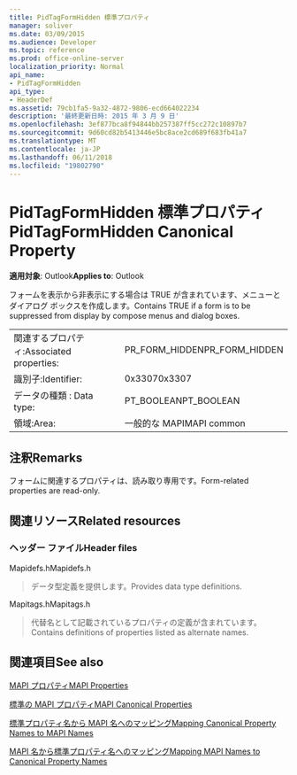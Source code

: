 ```yaml
---
title: PidTagFormHidden 標準プロパティ
manager: soliver
ms.date: 03/09/2015
ms.audience: Developer
ms.topic: reference
ms.prod: office-online-server
localization_priority: Normal
api_name:
- PidTagFormHidden
api_type:
- HeaderDef
ms.assetid: 79cb1fa5-9a32-4872-9806-ecd664022234
description: '最終更新日時: 2015 年 3 月 9 日'
ms.openlocfilehash: 3ef877bca8f94844bb257387ff5cc272c10897b7
ms.sourcegitcommit: 9d60cd82b5413446e5bc8ace2cd689f683fb41a7
ms.translationtype: MT
ms.contentlocale: ja-JP
ms.lasthandoff: 06/11/2018
ms.locfileid: "19802790"
---
```

# <a name="pidtagformhidden-canonical-property"></a><span data-ttu-id="846d7-103">PidTagFormHidden 標準プロパティ</span><span class="sxs-lookup"><span data-stu-id="846d7-103">PidTagFormHidden Canonical Property</span></span>

  
  
<span data-ttu-id="846d7-104">**適用対象**: Outlook</span><span class="sxs-lookup"><span data-stu-id="846d7-104">**Applies to**: Outlook</span></span> 
  
<span data-ttu-id="846d7-105">フォームを表示から非表示にする場合は TRUE が含まれています、メニューとダイアログ ボックスを作成します。</span><span class="sxs-lookup"><span data-stu-id="846d7-105">Contains TRUE if a form is to be suppressed from display by compose menus and dialog boxes.</span></span> 
  
|||
|:-----|:-----|
|<span data-ttu-id="846d7-106">関連するプロパティ:</span><span class="sxs-lookup"><span data-stu-id="846d7-106">Associated properties:</span></span>  <br/> |<span data-ttu-id="846d7-107">PR_FORM_HIDDEN</span><span class="sxs-lookup"><span data-stu-id="846d7-107">PR_FORM_HIDDEN</span></span>  <br/> |
|<span data-ttu-id="846d7-108">識別子:</span><span class="sxs-lookup"><span data-stu-id="846d7-108">Identifier:</span></span>  <br/> |<span data-ttu-id="846d7-109">0x3307</span><span class="sxs-lookup"><span data-stu-id="846d7-109">0x3307</span></span>  <br/> |
|<span data-ttu-id="846d7-110">データの種類 : </span><span class="sxs-lookup"><span data-stu-id="846d7-110">Data type:</span></span>  <br/> |<span data-ttu-id="846d7-111">PT_BOOLEAN</span><span class="sxs-lookup"><span data-stu-id="846d7-111">PT_BOOLEAN</span></span>  <br/> |
|<span data-ttu-id="846d7-112">領域:</span><span class="sxs-lookup"><span data-stu-id="846d7-112">Area:</span></span>  <br/> |<span data-ttu-id="846d7-113">一般的な MAPI</span><span class="sxs-lookup"><span data-stu-id="846d7-113">MAPI common</span></span>  <br/> |
   
## <a name="remarks"></a><span data-ttu-id="846d7-114">注釈</span><span class="sxs-lookup"><span data-stu-id="846d7-114">Remarks</span></span>

<span data-ttu-id="846d7-115">フォームに関連するプロパティは、読み取り専用です。</span><span class="sxs-lookup"><span data-stu-id="846d7-115">Form-related properties are read-only.</span></span> 
  
## <a name="related-resources"></a><span data-ttu-id="846d7-116">関連リソース</span><span class="sxs-lookup"><span data-stu-id="846d7-116">Related resources</span></span>

### <a name="header-files"></a><span data-ttu-id="846d7-117">ヘッダー ファイル</span><span class="sxs-lookup"><span data-stu-id="846d7-117">Header files</span></span>

<span data-ttu-id="846d7-118">Mapidefs.h</span><span class="sxs-lookup"><span data-stu-id="846d7-118">Mapidefs.h</span></span>
  
> <span data-ttu-id="846d7-119">データ型定義を提供します。</span><span class="sxs-lookup"><span data-stu-id="846d7-119">Provides data type definitions.</span></span>
    
<span data-ttu-id="846d7-120">Mapitags.h</span><span class="sxs-lookup"><span data-stu-id="846d7-120">Mapitags.h</span></span>
  
> <span data-ttu-id="846d7-121">代替名として記載されているプロパティの定義が含まれています。</span><span class="sxs-lookup"><span data-stu-id="846d7-121">Contains definitions of properties listed as alternate names.</span></span>
    
## <a name="see-also"></a><span data-ttu-id="846d7-122">関連項目</span><span class="sxs-lookup"><span data-stu-id="846d7-122">See also</span></span>



[<span data-ttu-id="846d7-123">MAPI プロパティ</span><span class="sxs-lookup"><span data-stu-id="846d7-123">MAPI Properties</span></span>](mapi-properties.md)
  
[<span data-ttu-id="846d7-124">標準の MAPI プロパティ</span><span class="sxs-lookup"><span data-stu-id="846d7-124">MAPI Canonical Properties</span></span>](mapi-canonical-properties.md)
  
[<span data-ttu-id="846d7-125">標準プロパティ名から MAPI 名へのマッピング</span><span class="sxs-lookup"><span data-stu-id="846d7-125">Mapping Canonical Property Names to MAPI Names</span></span>](mapping-canonical-property-names-to-mapi-names.md)
  
[<span data-ttu-id="846d7-126">MAPI 名から標準プロパティ名へのマッピング</span><span class="sxs-lookup"><span data-stu-id="846d7-126">Mapping MAPI Names to Canonical Property Names</span></span>](mapping-mapi-names-to-canonical-property-names.md)

